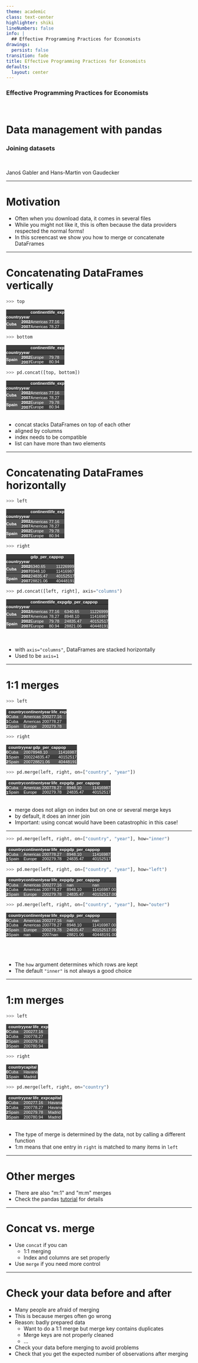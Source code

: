 ```yaml
---
theme: academic
class: text-center
highlighter: shiki
lineNumbers: false
info: |
  ## Effective Programming Practices for Economists
drawings:
  persist: false
transition: fade
title: Effective Programming Practices for Economists
defaults:
  layout: center
---
```


### Effective Programming Practices for Economists

<br>

# Data management with pandas

### Joining datasets

<br>


Janoś Gabler and Hans-Martin von Gaudecker

---

# Motivation

- Often when you download data, it comes in several files
- While you might not like it, this is often because the data providers respected
the normal forms!
- In this screencast we show you how to merge or concatenate DataFrames


---

# Concatenating DataFrames vertically


<div class="flex gap-12">
<div>

```python
>>> top
```

<style type="text/css">
#T_ab9b2   {
  margin: 0;
  font-family: "Helvetica", "Helvetica", sans-serif;
  border-collapse: collapse;
  border: none;
  font-size: 80%;
  color: #fff;
}
#T_ab9b2 thead {
  background-color: #3d3d3d;
}
#T_ab9b2 tbody tr:nth-child(even) {
  background-color: #3d3d3d;
}
#T_ab9b2 tbody tr:nth-child(odd) {
  background-color: #565656;
}
#T_ab9b2 td {
  padding: 0em;
}
#T_ab9b2 th {
  font-weight: bold;
  text-align: left;
  padding: 0em;
}
#T_ab9b2 caption {
  caption-side: bottom;
}
</style>
<table id="T_ab9b2">
  <thead>
    <tr>
      <th class="blank" >&nbsp;</th>
      <th class="blank level0" >&nbsp;</th>
      <th id="T_ab9b2_level0_col0" class="col_heading level0 col0" >continent</th>
      <th id="T_ab9b2_level0_col1" class="col_heading level0 col1" >life_exp</th>
    </tr>
    <tr>
      <th class="index_name level0" >country</th>
      <th class="index_name level1" >year</th>
      <th class="blank col0" >&nbsp;</th>
      <th class="blank col1" >&nbsp;</th>
    </tr>
  </thead>
  <tbody>
    <tr>
      <th id="T_ab9b2_level0_row0" class="row_heading level0 row0" rowspan="2">Cuba</th>
      <th id="T_ab9b2_level1_row0" class="row_heading level1 row0" >2002</th>
      <td id="T_ab9b2_row0_col0" class="data row0 col0" >Americas</td>
      <td id="T_ab9b2_row0_col1" class="data row0 col1" >77.16</td>
    </tr>
    <tr>
      <th id="T_ab9b2_level1_row1" class="row_heading level1 row1" >2007</th>
      <td id="T_ab9b2_row1_col0" class="data row1 col0" >Americas</td>
      <td id="T_ab9b2_row1_col1" class="data row1 col1" >78.27</td>
    </tr>
  </tbody>
</table>



```python
>>> bottom
```

<style type="text/css">
#T_849c2   {
  margin: 0;
  font-family: "Helvetica", "Helvetica", sans-serif;
  border-collapse: collapse;
  border: none;
  font-size: 80%;
  color: #fff;
}
#T_849c2 thead {
  background-color: #3d3d3d;
}
#T_849c2 tbody tr:nth-child(even) {
  background-color: #3d3d3d;
}
#T_849c2 tbody tr:nth-child(odd) {
  background-color: #565656;
}
#T_849c2 td {
  padding: 0em;
}
#T_849c2 th {
  font-weight: bold;
  text-align: left;
  padding: 0em;
}
#T_849c2 caption {
  caption-side: bottom;
}
</style>
<table id="T_849c2">
  <thead>
    <tr>
      <th class="blank" >&nbsp;</th>
      <th class="blank level0" >&nbsp;</th>
      <th id="T_849c2_level0_col0" class="col_heading level0 col0" >continent</th>
      <th id="T_849c2_level0_col1" class="col_heading level0 col1" >life_exp</th>
    </tr>
    <tr>
      <th class="index_name level0" >country</th>
      <th class="index_name level1" >year</th>
      <th class="blank col0" >&nbsp;</th>
      <th class="blank col1" >&nbsp;</th>
    </tr>
  </thead>
  <tbody>
    <tr>
      <th id="T_849c2_level0_row0" class="row_heading level0 row0" rowspan="2">Spain</th>
      <th id="T_849c2_level1_row0" class="row_heading level1 row0" >2002</th>
      <td id="T_849c2_row0_col0" class="data row0 col0" >Europe</td>
      <td id="T_849c2_row0_col1" class="data row0 col1" >79.78</td>
    </tr>
    <tr>
      <th id="T_849c2_level1_row1" class="row_heading level1 row1" >2007</th>
      <td id="T_849c2_row1_col0" class="data row1 col0" >Europe</td>
      <td id="T_849c2_row1_col1" class="data row1 col1" >80.94</td>
    </tr>
  </tbody>
</table>



</div>
<div>

```python
>>> pd.concat([top, bottom])
```

<style type="text/css">
#T_65011   {
  margin: 0;
  font-family: "Helvetica", "Helvetica", sans-serif;
  border-collapse: collapse;
  border: none;
  font-size: 80%;
  color: #fff;
}
#T_65011 thead {
  background-color: #3d3d3d;
}
#T_65011 tbody tr:nth-child(even) {
  background-color: #3d3d3d;
}
#T_65011 tbody tr:nth-child(odd) {
  background-color: #565656;
}
#T_65011 td {
  padding: 0em;
}
#T_65011 th {
  font-weight: bold;
  text-align: left;
  padding: 0em;
}
#T_65011 caption {
  caption-side: bottom;
}
</style>
<table id="T_65011">
  <thead>
    <tr>
      <th class="blank" >&nbsp;</th>
      <th class="blank level0" >&nbsp;</th>
      <th id="T_65011_level0_col0" class="col_heading level0 col0" >continent</th>
      <th id="T_65011_level0_col1" class="col_heading level0 col1" >life_exp</th>
    </tr>
    <tr>
      <th class="index_name level0" >country</th>
      <th class="index_name level1" >year</th>
      <th class="blank col0" >&nbsp;</th>
      <th class="blank col1" >&nbsp;</th>
    </tr>
  </thead>
  <tbody>
    <tr>
      <th id="T_65011_level0_row0" class="row_heading level0 row0" rowspan="2">Cuba</th>
      <th id="T_65011_level1_row0" class="row_heading level1 row0" >2002</th>
      <td id="T_65011_row0_col0" class="data row0 col0" >Americas</td>
      <td id="T_65011_row0_col1" class="data row0 col1" >77.16</td>
    </tr>
    <tr>
      <th id="T_65011_level1_row1" class="row_heading level1 row1" >2007</th>
      <td id="T_65011_row1_col0" class="data row1 col0" >Americas</td>
      <td id="T_65011_row1_col1" class="data row1 col1" >78.27</td>
    </tr>
    <tr>
      <th id="T_65011_level0_row2" class="row_heading level0 row2" rowspan="2">Spain</th>
      <th id="T_65011_level1_row2" class="row_heading level1 row2" >2002</th>
      <td id="T_65011_row2_col0" class="data row2 col0" >Europe</td>
      <td id="T_65011_row2_col1" class="data row2 col1" >79.78</td>
    </tr>
    <tr>
      <th id="T_65011_level1_row3" class="row_heading level1 row3" >2007</th>
      <td id="T_65011_row3_col0" class="data row3 col0" >Europe</td>
      <td id="T_65011_row3_col1" class="data row3 col1" >80.94</td>
    </tr>
  </tbody>
</table>

<br/>

- concat stacks DataFrames on top of each other
- aligned by columns
- index needs to be compatible
- list can have more than two elements



</div>
</div>


---

# Concatenating DataFrames horizontally

<div class="flex gap-12">
<div>

```python
>>> left
```

<style type="text/css">
#T_50eaf   {
  margin: 0;
  font-family: "Helvetica", "Helvetica", sans-serif;
  border-collapse: collapse;
  border: none;
  font-size: 80%;
  color: #fff;
}
#T_50eaf thead {
  background-color: #3d3d3d;
}
#T_50eaf tbody tr:nth-child(even) {
  background-color: #3d3d3d;
}
#T_50eaf tbody tr:nth-child(odd) {
  background-color: #565656;
}
#T_50eaf td {
  padding: 0em;
}
#T_50eaf th {
  font-weight: bold;
  text-align: left;
  padding: 0em;
}
#T_50eaf caption {
  caption-side: bottom;
}
</style>
<table id="T_50eaf">
  <thead>
    <tr>
      <th class="blank" >&nbsp;</th>
      <th class="blank level0" >&nbsp;</th>
      <th id="T_50eaf_level0_col0" class="col_heading level0 col0" >continent</th>
      <th id="T_50eaf_level0_col1" class="col_heading level0 col1" >life_exp</th>
    </tr>
    <tr>
      <th class="index_name level0" >country</th>
      <th class="index_name level1" >year</th>
      <th class="blank col0" >&nbsp;</th>
      <th class="blank col1" >&nbsp;</th>
    </tr>
  </thead>
  <tbody>
    <tr>
      <th id="T_50eaf_level0_row0" class="row_heading level0 row0" rowspan="2">Cuba</th>
      <th id="T_50eaf_level1_row0" class="row_heading level1 row0" >2002</th>
      <td id="T_50eaf_row0_col0" class="data row0 col0" >Americas</td>
      <td id="T_50eaf_row0_col1" class="data row0 col1" >77.16</td>
    </tr>
    <tr>
      <th id="T_50eaf_level1_row1" class="row_heading level1 row1" >2007</th>
      <td id="T_50eaf_row1_col0" class="data row1 col0" >Americas</td>
      <td id="T_50eaf_row1_col1" class="data row1 col1" >78.27</td>
    </tr>
    <tr>
      <th id="T_50eaf_level0_row2" class="row_heading level0 row2" rowspan="2">Spain</th>
      <th id="T_50eaf_level1_row2" class="row_heading level1 row2" >2002</th>
      <td id="T_50eaf_row2_col0" class="data row2 col0" >Europe</td>
      <td id="T_50eaf_row2_col1" class="data row2 col1" >79.78</td>
    </tr>
    <tr>
      <th id="T_50eaf_level1_row3" class="row_heading level1 row3" >2007</th>
      <td id="T_50eaf_row3_col0" class="data row3 col0" >Europe</td>
      <td id="T_50eaf_row3_col1" class="data row3 col1" >80.94</td>
    </tr>
  </tbody>
</table>

```python
>>> right
```

<style type="text/css">
#T_a05f6   {
  margin: 0;
  font-family: "Helvetica", "Helvetica", sans-serif;
  border-collapse: collapse;
  border: none;
  font-size: 80%;
  color: #fff;
}
#T_a05f6 thead {
  background-color: #3d3d3d;
}
#T_a05f6 tbody tr:nth-child(even) {
  background-color: #3d3d3d;
}
#T_a05f6 tbody tr:nth-child(odd) {
  background-color: #565656;
}
#T_a05f6 td {
  padding: 0em;
}
#T_a05f6 th {
  font-weight: bold;
  text-align: left;
  padding: 0em;
}
#T_a05f6 caption {
  caption-side: bottom;
}
</style>
<table id="T_a05f6">
  <thead>
    <tr>
      <th class="blank" >&nbsp;</th>
      <th class="blank level0" >&nbsp;</th>
      <th id="T_a05f6_level0_col0" class="col_heading level0 col0" >gdp_per_cap</th>
      <th id="T_a05f6_level0_col1" class="col_heading level0 col1" >pop</th>
    </tr>
    <tr>
      <th class="index_name level0" >country</th>
      <th class="index_name level1" >year</th>
      <th class="blank col0" >&nbsp;</th>
      <th class="blank col1" >&nbsp;</th>
    </tr>
  </thead>
  <tbody>
    <tr>
      <th id="T_a05f6_level0_row0" class="row_heading level0 row0" rowspan="2">Cuba</th>
      <th id="T_a05f6_level1_row0" class="row_heading level1 row0" >2002</th>
      <td id="T_a05f6_row0_col0" class="data row0 col0" >6340.65</td>
      <td id="T_a05f6_row0_col1" class="data row0 col1" >11226999</td>
    </tr>
    <tr>
      <th id="T_a05f6_level1_row1" class="row_heading level1 row1" >2007</th>
      <td id="T_a05f6_row1_col0" class="data row1 col0" >8948.10</td>
      <td id="T_a05f6_row1_col1" class="data row1 col1" >11416987</td>
    </tr>
    <tr>
      <th id="T_a05f6_level0_row2" class="row_heading level0 row2" rowspan="2">Spain</th>
      <th id="T_a05f6_level1_row2" class="row_heading level1 row2" >2002</th>
      <td id="T_a05f6_row2_col0" class="data row2 col0" >24835.47</td>
      <td id="T_a05f6_row2_col1" class="data row2 col1" >40152517</td>
    </tr>
    <tr>
      <th id="T_a05f6_level1_row3" class="row_heading level1 row3" >2007</th>
      <td id="T_a05f6_row3_col0" class="data row3 col0" >28821.06</td>
      <td id="T_a05f6_row3_col1" class="data row3 col1" >40448191</td>
    </tr>
  </tbody>
</table>


</div>
<div>

```python
>>> pd.concat([left, right], axis="columns")
```

<style type="text/css">
#T_fe317   {
  margin: 0;
  font-family: "Helvetica", "Helvetica", sans-serif;
  border-collapse: collapse;
  border: none;
  font-size: 80%;
  color: #fff;
}
#T_fe317 thead {
  background-color: #3d3d3d;
}
#T_fe317 tbody tr:nth-child(even) {
  background-color: #3d3d3d;
}
#T_fe317 tbody tr:nth-child(odd) {
  background-color: #565656;
}
#T_fe317 td {
  padding: 0em;
}
#T_fe317 th {
  font-weight: bold;
  text-align: left;
  padding: 0em;
}
#T_fe317 caption {
  caption-side: bottom;
}
</style>
<table id="T_fe317">
  <thead>
    <tr>
      <th class="blank" >&nbsp;</th>
      <th class="blank level0" >&nbsp;</th>
      <th id="T_fe317_level0_col0" class="col_heading level0 col0" >continent</th>
      <th id="T_fe317_level0_col1" class="col_heading level0 col1" >life_exp</th>
      <th id="T_fe317_level0_col2" class="col_heading level0 col2" >gdp_per_cap</th>
      <th id="T_fe317_level0_col3" class="col_heading level0 col3" >pop</th>
    </tr>
    <tr>
      <th class="index_name level0" >country</th>
      <th class="index_name level1" >year</th>
      <th class="blank col0" >&nbsp;</th>
      <th class="blank col1" >&nbsp;</th>
      <th class="blank col2" >&nbsp;</th>
      <th class="blank col3" >&nbsp;</th>
    </tr>
  </thead>
  <tbody>
    <tr>
      <th id="T_fe317_level0_row0" class="row_heading level0 row0" rowspan="2">Cuba</th>
      <th id="T_fe317_level1_row0" class="row_heading level1 row0" >2002</th>
      <td id="T_fe317_row0_col0" class="data row0 col0" >Americas</td>
      <td id="T_fe317_row0_col1" class="data row0 col1" >77.16</td>
      <td id="T_fe317_row0_col2" class="data row0 col2" >6340.65</td>
      <td id="T_fe317_row0_col3" class="data row0 col3" >11226999</td>
    </tr>
    <tr>
      <th id="T_fe317_level1_row1" class="row_heading level1 row1" >2007</th>
      <td id="T_fe317_row1_col0" class="data row1 col0" >Americas</td>
      <td id="T_fe317_row1_col1" class="data row1 col1" >78.27</td>
      <td id="T_fe317_row1_col2" class="data row1 col2" >8948.10</td>
      <td id="T_fe317_row1_col3" class="data row1 col3" >11416987</td>
    </tr>
    <tr>
      <th id="T_fe317_level0_row2" class="row_heading level0 row2" rowspan="2">Spain</th>
      <th id="T_fe317_level1_row2" class="row_heading level1 row2" >2002</th>
      <td id="T_fe317_row2_col0" class="data row2 col0" >Europe</td>
      <td id="T_fe317_row2_col1" class="data row2 col1" >79.78</td>
      <td id="T_fe317_row2_col2" class="data row2 col2" >24835.47</td>
      <td id="T_fe317_row2_col3" class="data row2 col3" >40152517</td>
    </tr>
    <tr>
      <th id="T_fe317_level1_row3" class="row_heading level1 row3" >2007</th>
      <td id="T_fe317_row3_col0" class="data row3 col0" >Europe</td>
      <td id="T_fe317_row3_col1" class="data row3 col1" >80.94</td>
      <td id="T_fe317_row3_col2" class="data row3 col2" >28821.06</td>
      <td id="T_fe317_row3_col3" class="data row3 col3" >40448191</td>
    </tr>
  </tbody>
</table>

<br/>
<br/>

- with `axis="columns"`, DataFrames are stacked horizontally
- Used to be `axis=1`

</div>
</div>

---

# 1:1 merges


<div class="flex gap-12">
<div>

```python
>>> left
```

<style type="text/css">
#T_13a7a   {
  margin: 0;
  font-family: "Helvetica", "Helvetica", sans-serif;
  border-collapse: collapse;
  border: none;
  font-size: 80%;
  color: #fff;
}
#T_13a7a thead {
  background-color: #3d3d3d;
}
#T_13a7a tbody tr:nth-child(even) {
  background-color: #3d3d3d;
}
#T_13a7a tbody tr:nth-child(odd) {
  background-color: #565656;
}
#T_13a7a td {
  padding: 0em;
}
#T_13a7a th {
  font-weight: bold;
  text-align: left;
  padding: 0em;
}
#T_13a7a caption {
  caption-side: bottom;
}
</style>
<table id="T_13a7a">
  <thead>
    <tr>
      <th class="blank level0" >&nbsp;</th>
      <th id="T_13a7a_level0_col0" class="col_heading level0 col0" >country</th>
      <th id="T_13a7a_level0_col1" class="col_heading level0 col1" >continent</th>
      <th id="T_13a7a_level0_col2" class="col_heading level0 col2" >year</th>
      <th id="T_13a7a_level0_col3" class="col_heading level0 col3" >life_exp</th>
    </tr>
  </thead>
  <tbody>
    <tr>
      <th id="T_13a7a_level0_row0" class="row_heading level0 row0" >0</th>
      <td id="T_13a7a_row0_col0" class="data row0 col0" >Cuba</td>
      <td id="T_13a7a_row0_col1" class="data row0 col1" >Americas</td>
      <td id="T_13a7a_row0_col2" class="data row0 col2" >2002</td>
      <td id="T_13a7a_row0_col3" class="data row0 col3" >77.16</td>
    </tr>
    <tr>
      <th id="T_13a7a_level0_row1" class="row_heading level0 row1" >1</th>
      <td id="T_13a7a_row1_col0" class="data row1 col0" >Cuba</td>
      <td id="T_13a7a_row1_col1" class="data row1 col1" >Americas</td>
      <td id="T_13a7a_row1_col2" class="data row1 col2" >2007</td>
      <td id="T_13a7a_row1_col3" class="data row1 col3" >78.27</td>
    </tr>
    <tr>
      <th id="T_13a7a_level0_row2" class="row_heading level0 row2" >2</th>
      <td id="T_13a7a_row2_col0" class="data row2 col0" >Spain</td>
      <td id="T_13a7a_row2_col1" class="data row2 col1" >Europe</td>
      <td id="T_13a7a_row2_col2" class="data row2 col2" >2002</td>
      <td id="T_13a7a_row2_col3" class="data row2 col3" >79.78</td>
    </tr>
  </tbody>
</table>


```python
>>> right
```

<style type="text/css">
#T_c3897   {
  margin: 0;
  font-family: "Helvetica", "Helvetica", sans-serif;
  border-collapse: collapse;
  border: none;
  font-size: 80%;
  color: #fff;
}
#T_c3897 thead {
  background-color: #3d3d3d;
}
#T_c3897 tbody tr:nth-child(even) {
  background-color: #3d3d3d;
}
#T_c3897 tbody tr:nth-child(odd) {
  background-color: #565656;
}
#T_c3897 td {
  padding: 0em;
}
#T_c3897 th {
  font-weight: bold;
  text-align: left;
  padding: 0em;
}
#T_c3897 caption {
  caption-side: bottom;
}
</style>
<table id="T_c3897">
  <thead>
    <tr>
      <th class="blank level0" >&nbsp;</th>
      <th id="T_c3897_level0_col0" class="col_heading level0 col0" >country</th>
      <th id="T_c3897_level0_col1" class="col_heading level0 col1" >year</th>
      <th id="T_c3897_level0_col2" class="col_heading level0 col2" >gdp_per_cap</th>
      <th id="T_c3897_level0_col3" class="col_heading level0 col3" >pop</th>
    </tr>
  </thead>
  <tbody>
    <tr>
      <th id="T_c3897_level0_row0" class="row_heading level0 row0" >0</th>
      <td id="T_c3897_row0_col0" class="data row0 col0" >Cuba</td>
      <td id="T_c3897_row0_col1" class="data row0 col1" >2007</td>
      <td id="T_c3897_row0_col2" class="data row0 col2" >8948.10</td>
      <td id="T_c3897_row0_col3" class="data row0 col3" >11416987</td>
    </tr>
    <tr>
      <th id="T_c3897_level0_row1" class="row_heading level0 row1" >1</th>
      <td id="T_c3897_row1_col0" class="data row1 col0" >Spain</td>
      <td id="T_c3897_row1_col1" class="data row1 col1" >2002</td>
      <td id="T_c3897_row1_col2" class="data row1 col2" >24835.47</td>
      <td id="T_c3897_row1_col3" class="data row1 col3" >40152517</td>
    </tr>
    <tr>
      <th id="T_c3897_level0_row2" class="row_heading level0 row2" >2</th>
      <td id="T_c3897_row2_col0" class="data row2 col0" >Spain</td>
      <td id="T_c3897_row2_col1" class="data row2 col1" >2007</td>
      <td id="T_c3897_row2_col2" class="data row2 col2" >28821.06</td>
      <td id="T_c3897_row2_col3" class="data row2 col3" >40448191</td>
    </tr>
  </tbody>
</table>


</div>
<div>

```python
>>> pd.merge(left, right, on=["country", "year"])
```

<style type="text/css">
#T_a9953   {
  margin: 0;
  font-family: "Helvetica", "Helvetica", sans-serif;
  border-collapse: collapse;
  border: none;
  font-size: 80%;
  color: #fff;
}
#T_a9953 thead {
  background-color: #3d3d3d;
}
#T_a9953 tbody tr:nth-child(even) {
  background-color: #3d3d3d;
}
#T_a9953 tbody tr:nth-child(odd) {
  background-color: #565656;
}
#T_a9953 td {
  padding: 0em;
}
#T_a9953 th {
  font-weight: bold;
  text-align: left;
  padding: 0em;
}
#T_a9953 caption {
  caption-side: bottom;
}
</style>
<table id="T_a9953">
  <thead>
    <tr>
      <th class="blank level0" >&nbsp;</th>
      <th id="T_a9953_level0_col0" class="col_heading level0 col0" >country</th>
      <th id="T_a9953_level0_col1" class="col_heading level0 col1" >continent</th>
      <th id="T_a9953_level0_col2" class="col_heading level0 col2" >year</th>
      <th id="T_a9953_level0_col3" class="col_heading level0 col3" >life_exp</th>
      <th id="T_a9953_level0_col4" class="col_heading level0 col4" >gdp_per_cap</th>
      <th id="T_a9953_level0_col5" class="col_heading level0 col5" >pop</th>
    </tr>
  </thead>
  <tbody>
    <tr>
      <th id="T_a9953_level0_row0" class="row_heading level0 row0" >0</th>
      <td id="T_a9953_row0_col0" class="data row0 col0" >Cuba</td>
      <td id="T_a9953_row0_col1" class="data row0 col1" >Americas</td>
      <td id="T_a9953_row0_col2" class="data row0 col2" >2007</td>
      <td id="T_a9953_row0_col3" class="data row0 col3" >78.27</td>
      <td id="T_a9953_row0_col4" class="data row0 col4" >8948.10</td>
      <td id="T_a9953_row0_col5" class="data row0 col5" >11416987</td>
    </tr>
    <tr>
      <th id="T_a9953_level0_row1" class="row_heading level0 row1" >1</th>
      <td id="T_a9953_row1_col0" class="data row1 col0" >Spain</td>
      <td id="T_a9953_row1_col1" class="data row1 col1" >Europe</td>
      <td id="T_a9953_row1_col2" class="data row1 col2" >2002</td>
      <td id="T_a9953_row1_col3" class="data row1 col3" >79.78</td>
      <td id="T_a9953_row1_col4" class="data row1 col4" >24835.47</td>
      <td id="T_a9953_row1_col5" class="data row1 col5" >40152517</td>
    </tr>
  </tbody>
</table>

<br/>

- merge does not align on index but on one or several merge keys
- by default, it does an inner join
- Important: using concat would have been catastrophic in this case!


</div>
</div>


---

<div class="flex gap-12">
<div>

```python
>>> pd.merge(left, right, on=["country", "year"], how="inner")
```

<style type="text/css">
#T_a9953   {
  margin: 0;
  font-family: "Helvetica", "Helvetica", sans-serif;
  border-collapse: collapse;
  border: none;
  font-size: 80%;
  color: #fff;
}
#T_a9953 thead {
  background-color: #3d3d3d;
}
#T_a9953 tbody tr:nth-child(even) {
  background-color: #3d3d3d;
}
#T_a9953 tbody tr:nth-child(odd) {
  background-color: #565656;
}
#T_a9953 td {
  padding: 0em;
}
#T_a9953 th {
  font-weight: bold;
  text-align: left;
  padding: 0em;
}
#T_a9953 caption {
  caption-side: bottom;
}
</style>
<table id="T_a9953">
  <thead>
    <tr>
      <th class="blank level0" >&nbsp;</th>
      <th id="T_a9953_level0_col0" class="col_heading level0 col0" >country</th>
      <th id="T_a9953_level0_col1" class="col_heading level0 col1" >continent</th>
      <th id="T_a9953_level0_col2" class="col_heading level0 col2" >year</th>
      <th id="T_a9953_level0_col3" class="col_heading level0 col3" >life_exp</th>
      <th id="T_a9953_level0_col4" class="col_heading level0 col4" >gdp_per_cap</th>
      <th id="T_a9953_level0_col5" class="col_heading level0 col5" >pop</th>
    </tr>
  </thead>
  <tbody>
    <tr>
      <th id="T_a9953_level0_row0" class="row_heading level0 row0" >0</th>
      <td id="T_a9953_row0_col0" class="data row0 col0" >Cuba</td>
      <td id="T_a9953_row0_col1" class="data row0 col1" >Americas</td>
      <td id="T_a9953_row0_col2" class="data row0 col2" >2007</td>
      <td id="T_a9953_row0_col3" class="data row0 col3" >78.27</td>
      <td id="T_a9953_row0_col4" class="data row0 col4" >8948.10</td>
      <td id="T_a9953_row0_col5" class="data row0 col5" >11416987</td>
    </tr>
    <tr>
      <th id="T_a9953_level0_row1" class="row_heading level0 row1" >1</th>
      <td id="T_a9953_row1_col0" class="data row1 col0" >Spain</td>
      <td id="T_a9953_row1_col1" class="data row1 col1" >Europe</td>
      <td id="T_a9953_row1_col2" class="data row1 col2" >2002</td>
      <td id="T_a9953_row1_col3" class="data row1 col3" >79.78</td>
      <td id="T_a9953_row1_col4" class="data row1 col4" >24835.47</td>
      <td id="T_a9953_row1_col5" class="data row1 col5" >40152517</td>
    </tr>
  </tbody>
</table>

```python
>>> pd.merge(left, right, on=["country", "year"], how="left")
```


<style type="text/css">
#T_d7261   {
  margin: 0;
  font-family: "Helvetica", "Helvetica", sans-serif;
  border-collapse: collapse;
  border: none;
  font-size: 80%;
  color: #fff;
}
#T_d7261 thead {
  background-color: #3d3d3d;
}
#T_d7261 tbody tr:nth-child(even) {
  background-color: #3d3d3d;
}
#T_d7261 tbody tr:nth-child(odd) {
  background-color: #565656;
}
#T_d7261 td {
  padding: 0em;
}
#T_d7261 th {
  font-weight: bold;
  text-align: left;
  padding: 0em;
}
#T_d7261 caption {
  caption-side: bottom;
}
</style>
<table id="T_d7261">
  <thead>
    <tr>
      <th class="blank level0" >&nbsp;</th>
      <th id="T_d7261_level0_col0" class="col_heading level0 col0" >country</th>
      <th id="T_d7261_level0_col1" class="col_heading level0 col1" >continent</th>
      <th id="T_d7261_level0_col2" class="col_heading level0 col2" >year</th>
      <th id="T_d7261_level0_col3" class="col_heading level0 col3" >life_exp</th>
      <th id="T_d7261_level0_col4" class="col_heading level0 col4" >gdp_per_cap</th>
      <th id="T_d7261_level0_col5" class="col_heading level0 col5" >pop</th>
    </tr>
  </thead>
  <tbody>
    <tr>
      <th id="T_d7261_level0_row0" class="row_heading level0 row0" >0</th>
      <td id="T_d7261_row0_col0" class="data row0 col0" >Cuba</td>
      <td id="T_d7261_row0_col1" class="data row0 col1" >Americas</td>
      <td id="T_d7261_row0_col2" class="data row0 col2" >2002</td>
      <td id="T_d7261_row0_col3" class="data row0 col3" >77.16</td>
      <td id="T_d7261_row0_col4" class="data row0 col4" >nan</td>
      <td id="T_d7261_row0_col5" class="data row0 col5" >nan</td>
    </tr>
    <tr>
      <th id="T_d7261_level0_row1" class="row_heading level0 row1" >1</th>
      <td id="T_d7261_row1_col0" class="data row1 col0" >Cuba</td>
      <td id="T_d7261_row1_col1" class="data row1 col1" >Americas</td>
      <td id="T_d7261_row1_col2" class="data row1 col2" >2007</td>
      <td id="T_d7261_row1_col3" class="data row1 col3" >78.27</td>
      <td id="T_d7261_row1_col4" class="data row1 col4" >8948.10</td>
      <td id="T_d7261_row1_col5" class="data row1 col5" >11416987.00</td>
    </tr>
    <tr>
      <th id="T_d7261_level0_row2" class="row_heading level0 row2" >2</th>
      <td id="T_d7261_row2_col0" class="data row2 col0" >Spain</td>
      <td id="T_d7261_row2_col1" class="data row2 col1" >Europe</td>
      <td id="T_d7261_row2_col2" class="data row2 col2" >2002</td>
      <td id="T_d7261_row2_col3" class="data row2 col3" >79.78</td>
      <td id="T_d7261_row2_col4" class="data row2 col4" >24835.47</td>
      <td id="T_d7261_row2_col5" class="data row2 col5" >40152517.00</td>
    </tr>
  </tbody>
</table>


```python
>>> pd.merge(left, right, on=["country", "year"], how="outer")
```

<style type="text/css">
#T_63e94   {
  margin: 0;
  font-family: "Helvetica", "Helvetica", sans-serif;
  border-collapse: collapse;
  border: none;
  font-size: 80%;
  color: #fff;
}
#T_63e94 thead {
  background-color: #3d3d3d;
}
#T_63e94 tbody tr:nth-child(even) {
  background-color: #3d3d3d;
}
#T_63e94 tbody tr:nth-child(odd) {
  background-color: #565656;
}
#T_63e94 td {
  padding: 0em;
}
#T_63e94 th {
  font-weight: bold;
  text-align: left;
  padding: 0em;
}
#T_63e94 caption {
  caption-side: bottom;
}
</style>
<table id="T_63e94">
  <thead>
    <tr>
      <th class="blank level0" >&nbsp;</th>
      <th id="T_63e94_level0_col0" class="col_heading level0 col0" >country</th>
      <th id="T_63e94_level0_col1" class="col_heading level0 col1" >continent</th>
      <th id="T_63e94_level0_col2" class="col_heading level0 col2" >year</th>
      <th id="T_63e94_level0_col3" class="col_heading level0 col3" >life_exp</th>
      <th id="T_63e94_level0_col4" class="col_heading level0 col4" >gdp_per_cap</th>
      <th id="T_63e94_level0_col5" class="col_heading level0 col5" >pop</th>
    </tr>
  </thead>
  <tbody>
    <tr>
      <th id="T_63e94_level0_row0" class="row_heading level0 row0" >0</th>
      <td id="T_63e94_row0_col0" class="data row0 col0" >Cuba</td>
      <td id="T_63e94_row0_col1" class="data row0 col1" >Americas</td>
      <td id="T_63e94_row0_col2" class="data row0 col2" >2002</td>
      <td id="T_63e94_row0_col3" class="data row0 col3" >77.16</td>
      <td id="T_63e94_row0_col4" class="data row0 col4" >nan</td>
      <td id="T_63e94_row0_col5" class="data row0 col5" >nan</td>
    </tr>
    <tr>
      <th id="T_63e94_level0_row1" class="row_heading level0 row1" >1</th>
      <td id="T_63e94_row1_col0" class="data row1 col0" >Cuba</td>
      <td id="T_63e94_row1_col1" class="data row1 col1" >Americas</td>
      <td id="T_63e94_row1_col2" class="data row1 col2" >2007</td>
      <td id="T_63e94_row1_col3" class="data row1 col3" >78.27</td>
      <td id="T_63e94_row1_col4" class="data row1 col4" >8948.10</td>
      <td id="T_63e94_row1_col5" class="data row1 col5" >11416987.00</td>
    </tr>
    <tr>
      <th id="T_63e94_level0_row2" class="row_heading level0 row2" >2</th>
      <td id="T_63e94_row2_col0" class="data row2 col0" >Spain</td>
      <td id="T_63e94_row2_col1" class="data row2 col1" >Europe</td>
      <td id="T_63e94_row2_col2" class="data row2 col2" >2002</td>
      <td id="T_63e94_row2_col3" class="data row2 col3" >79.78</td>
      <td id="T_63e94_row2_col4" class="data row2 col4" >24835.47</td>
      <td id="T_63e94_row2_col5" class="data row2 col5" >40152517.00</td>
    </tr>
    <tr>
      <th id="T_63e94_level0_row3" class="row_heading level0 row3" >3</th>
      <td id="T_63e94_row3_col0" class="data row3 col0" >Spain</td>
      <td id="T_63e94_row3_col1" class="data row3 col1" >nan</td>
      <td id="T_63e94_row3_col2" class="data row3 col2" >2007</td>
      <td id="T_63e94_row3_col3" class="data row3 col3" >nan</td>
      <td id="T_63e94_row3_col4" class="data row3 col4" >28821.06</td>
      <td id="T_63e94_row3_col5" class="data row3 col5" >40448191.00</td>
    </tr>
  </tbody>
</table>



</div>
<div>

<br/>
<br/>
<br/>

- The `how` argument determines which rows are kept
- The default `"inner"` is not always a good choice

</div>
</div>


---

# 1:m merges

<div class="grid grid-cols-2 gap-4">
<div>

```python
>>> left
```

<style type="text/css">
#T_2b141   {
  margin: 0;
  font-family: "Helvetica", "Helvetica", sans-serif;
  border-collapse: collapse;
  border: none;
  font-size: 80%;
  color: #fff;
}
#T_2b141 thead {
  background-color: #3d3d3d;
}
#T_2b141 tbody tr:nth-child(even) {
  background-color: #3d3d3d;
}
#T_2b141 tbody tr:nth-child(odd) {
  background-color: #565656;
}
#T_2b141 td {
  padding: 0em;
}
#T_2b141 th {
  font-weight: bold;
  text-align: left;
  padding: 0em;
}
#T_2b141 caption {
  caption-side: bottom;
}
</style>
<table id="T_2b141">
  <thead>
    <tr>
      <th class="blank level0" >&nbsp;</th>
      <th id="T_2b141_level0_col0" class="col_heading level0 col0" >country</th>
      <th id="T_2b141_level0_col1" class="col_heading level0 col1" >year</th>
      <th id="T_2b141_level0_col2" class="col_heading level0 col2" >life_exp</th>
    </tr>
  </thead>
  <tbody>
    <tr>
      <th id="T_2b141_level0_row0" class="row_heading level0 row0" >0</th>
      <td id="T_2b141_row0_col0" class="data row0 col0" >Cuba</td>
      <td id="T_2b141_row0_col1" class="data row0 col1" >2002</td>
      <td id="T_2b141_row0_col2" class="data row0 col2" >77.16</td>
    </tr>
    <tr>
      <th id="T_2b141_level0_row1" class="row_heading level0 row1" >1</th>
      <td id="T_2b141_row1_col0" class="data row1 col0" >Cuba</td>
      <td id="T_2b141_row1_col1" class="data row1 col1" >2007</td>
      <td id="T_2b141_row1_col2" class="data row1 col2" >78.27</td>
    </tr>
    <tr>
      <th id="T_2b141_level0_row2" class="row_heading level0 row2" >2</th>
      <td id="T_2b141_row2_col0" class="data row2 col0" >Spain</td>
      <td id="T_2b141_row2_col1" class="data row2 col1" >2002</td>
      <td id="T_2b141_row2_col2" class="data row2 col2" >79.78</td>
    </tr>
    <tr>
      <th id="T_2b141_level0_row3" class="row_heading level0 row3" >3</th>
      <td id="T_2b141_row3_col0" class="data row3 col0" >Spain</td>
      <td id="T_2b141_row3_col1" class="data row3 col1" >2007</td>
      <td id="T_2b141_row3_col2" class="data row3 col2" >80.94</td>
    </tr>
  </tbody>
</table>

```python
>>> right
```

<style type="text/css">
#T_88577   {
  margin: 0;
  font-family: "Helvetica", "Helvetica", sans-serif;
  border-collapse: collapse;
  border: none;
  font-size: 80%;
  color: #fff;
}
#T_88577 thead {
  background-color: #3d3d3d;
}
#T_88577 tbody tr:nth-child(even) {
  background-color: #3d3d3d;
}
#T_88577 tbody tr:nth-child(odd) {
  background-color: #565656;
}
#T_88577 td {
  padding: 0em;
}
#T_88577 th {
  font-weight: bold;
  text-align: left;
  padding: 0em;
}
#T_88577 caption {
  caption-side: bottom;
}
</style>
<table id="T_88577">
  <thead>
    <tr>
      <th class="blank level0" >&nbsp;</th>
      <th id="T_88577_level0_col0" class="col_heading level0 col0" >country</th>
      <th id="T_88577_level0_col1" class="col_heading level0 col1" >capital</th>
    </tr>
  </thead>
  <tbody>
    <tr>
      <th id="T_88577_level0_row0" class="row_heading level0 row0" >0</th>
      <td id="T_88577_row0_col0" class="data row0 col0" >Cuba</td>
      <td id="T_88577_row0_col1" class="data row0 col1" >Havana</td>
    </tr>
    <tr>
      <th id="T_88577_level0_row1" class="row_heading level0 row1" >1</th>
      <td id="T_88577_row1_col0" class="data row1 col0" >Spain</td>
      <td id="T_88577_row1_col1" class="data row1 col1" >Madrid</td>
    </tr>
  </tbody>
</table>



</div>
<div>

```python
>>> pd.merge(left, right, on="country")
```

<style type="text/css">
#T_96b28   {
  margin: 0;
  font-family: "Helvetica", "Helvetica", sans-serif;
  border-collapse: collapse;
  border: none;
  font-size: 80%;
  color: #fff;
}
#T_96b28 thead {
  background-color: #3d3d3d;
}
#T_96b28 tbody tr:nth-child(even) {
  background-color: #3d3d3d;
}
#T_96b28 tbody tr:nth-child(odd) {
  background-color: #565656;
}
#T_96b28 td {
  padding: 0em;
}
#T_96b28 th {
  font-weight: bold;
  text-align: left;
  padding: 0em;
}
#T_96b28 caption {
  caption-side: bottom;
}
</style>
<table id="T_96b28">
  <thead>
    <tr>
      <th class="blank level0" >&nbsp;</th>
      <th id="T_96b28_level0_col0" class="col_heading level0 col0" >country</th>
      <th id="T_96b28_level0_col1" class="col_heading level0 col1" >year</th>
      <th id="T_96b28_level0_col2" class="col_heading level0 col2" >life_exp</th>
      <th id="T_96b28_level0_col3" class="col_heading level0 col3" >capital</th>
    </tr>
  </thead>
  <tbody>
    <tr>
      <th id="T_96b28_level0_row0" class="row_heading level0 row0" >0</th>
      <td id="T_96b28_row0_col0" class="data row0 col0" >Cuba</td>
      <td id="T_96b28_row0_col1" class="data row0 col1" >2002</td>
      <td id="T_96b28_row0_col2" class="data row0 col2" >77.16</td>
      <td id="T_96b28_row0_col3" class="data row0 col3" >Havana</td>
    </tr>
    <tr>
      <th id="T_96b28_level0_row1" class="row_heading level0 row1" >1</th>
      <td id="T_96b28_row1_col0" class="data row1 col0" >Cuba</td>
      <td id="T_96b28_row1_col1" class="data row1 col1" >2007</td>
      <td id="T_96b28_row1_col2" class="data row1 col2" >78.27</td>
      <td id="T_96b28_row1_col3" class="data row1 col3" >Havana</td>
    </tr>
    <tr>
      <th id="T_96b28_level0_row2" class="row_heading level0 row2" >2</th>
      <td id="T_96b28_row2_col0" class="data row2 col0" >Spain</td>
      <td id="T_96b28_row2_col1" class="data row2 col1" >2002</td>
      <td id="T_96b28_row2_col2" class="data row2 col2" >79.78</td>
      <td id="T_96b28_row2_col3" class="data row2 col3" >Madrid</td>
    </tr>
    <tr>
      <th id="T_96b28_level0_row3" class="row_heading level0 row3" >3</th>
      <td id="T_96b28_row3_col0" class="data row3 col0" >Spain</td>
      <td id="T_96b28_row3_col1" class="data row3 col1" >2007</td>
      <td id="T_96b28_row3_col2" class="data row3 col2" >80.94</td>
      <td id="T_96b28_row3_col3" class="data row3 col3" >Madrid</td>
    </tr>
  </tbody>
</table>

<br/>

- The type of merge is determined by the data, not by calling a different function
- 1:m means that one entry in `right` is matched to many items in `left`


</div>
</div>


---

# Other merges

- There are also "m:1" and "m:m" merges
- Check the pandas [tutorial](https://pandas.pydata.org/docs/user_guide/merging.html)
for details


---

# Concat vs. merge

- Use `concat` if you can
  - 1:1 merging
  - Index and columns are set properly
- Use `merge` if you need more control


---

# Check your data before and after

- Many people are afraid of merging
- This is because merges often go wrong
- Reason: badly prepared data
  - Want to do a 1:1 merge but merge key contains duplicates
  - Merge keys are not properly cleaned
  - ...
- Check your data before merging to avoid problems
- Check that you get the expected number of observations after merging
